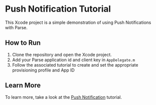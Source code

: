 Push Notification Tutorial
==========================

This Xcode project is a simple demonstration of using Push Notifications with Parse.

How to Run
----------

1. Clone the repository and open the Xcode project.
2. Add your Parse application id and client key in `AppDelegate.m`
3. Follow the associated tutorial to create and set the appropriate provisioning profile and App ID

Learn More
----------

To learn more, take a look at the [Push Notification](https://parse.com/tutorials/push-notifications) tutorial.
